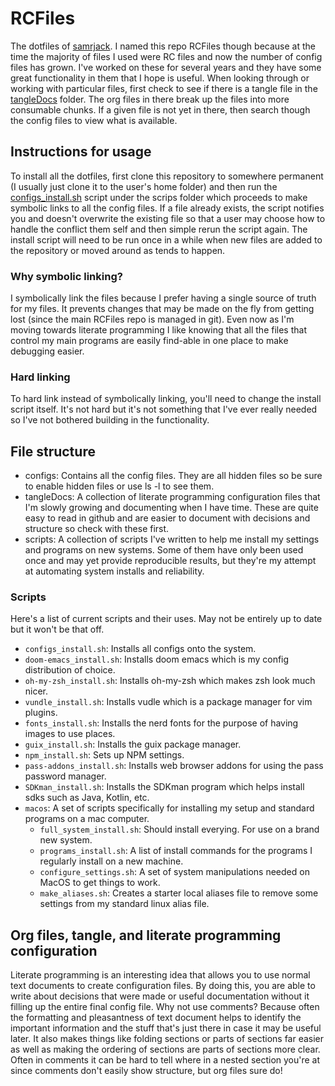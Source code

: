 # RCFiles
The dotfiles of [samrjack](https://github.com/samrjack "link to github"). I named this repo RCFiles though because at the time the majority of files I used were RC files and now the number of config files has grown. I've worked on these for several years and they have some great functionality in them that I hope is useful. When looking through or working with particular files, first check to see if there is a tangle file in the [tangleDocs](https://github.com/samrjack/RCFiles/tree/main/tangleDocs "link to tangleDocs") folder. The org files in there break up the files into more consumable chunks. If a given file is not yet in there, then search though the config files to view what is available. 

## Instructions for usage
To install all the dotfiles, first clone this repository to somewhere permanent (I usually just clone it to the user's home folder) and then run the [configs_install.sh](https://github.com/samrjack/RCFiles/blob/main/scripts/configs_install.sh) script under the scrips folder which proceeds to make symbolic links to all the config files. If a file already exists, the script notifies you and doesn't overwrite the existing file so that a user may choose how to handle the conflict them self and then simple rerun the script again. The install script will need to be run once in a while when new files are added to the repository or moved around as tends to happen.

### Why symbolic linking?
I symbolically link the files because I prefer having a single source of truth for my files. It prevents changes that may be made on the fly from getting lost (since the main RCFiles repo is managed in git). Even now as I'm moving towards literate programming I like knowing that all the files that control my main programs are easily find-able in one place to make debugging easier.

### Hard linking
To hard link instead of symbolically linking, you'll need to change the install script itself. It's not hard but it's not something that I've ever really needed so I've not bothered building in the functionality.

## File structure
- configs: Contains all the config files. They are all hidden files so be sure to enable hidden files or use ls -l to see them.
- tangleDocs: A collection of literate programming configuration files that I'm slowly growing and documenting when I have time. These are quite easy to read in github and are easier to document with decisions and structure so check with these first.
- scripts: A collection of scripts I've written to help me install my settings and programs on new systems. Some of them have only been used once and may yet provide reproducible results, but they're my attempt at automating system installs and reliability.

### Scripts
Here's a list of current scripts and their uses. May not be entirely up to date but it won't be that off.
- `configs_install.sh`: Installs all configs onto the system.
- `doom-emacs_install.sh`: Installs doom emacs which is my config distribution of choice.
- `oh-my-zsh_install.sh`: Installs oh-my-zsh which makes zsh look much nicer.
- `vundle_install.sh`: Installs vudle which is a package manager for vim plugins.
- `fonts_install.sh`: Installs the nerd fonts for the purpose of having images to use places.
- `guix_install.sh`: Installs the guix package manager.
- `npm_install.sh`: Sets up NPM settings.
- `pass-addons_install.sh`: Installs web browser addons for using the pass password manager.
- `SDKman_install.sh`: Installs the SDKman program which helps install sdks such as Java, Kotlin, etc.
- `macos`: A set of scripts specifically for installing my setup and standard programs on a mac computer.
  - `full_system_install.sh`: Should install everying. For use on a brand new system.
  - `programs_install.sh`: A list of install commands for the programs I regularly install on a new machine.
  - `configure_settings.sh`: A set of system manipulations needed on MacOS to get things to work.
  - `make_aliases.sh`: Creates a starter local aliases file to remove some settings from my standard linux alias file.

## Org files, tangle, and literate programming configuration
Literate programming is an interesting idea that allows you to use normal text documents to create configuration files. By doing this, you are able to write about decisions that were made or useful documentation without it filling up the entire final config file. Why not use comments? Because often the formatting and pleasantness of text document helps to identify the important information and the stuff that's just there in case it may be useful later. It also makes things like folding sections or parts of sections far easier as well as making the ordering of sections are parts of sections more clear. Often in comments it can be hard to tell where in a nested section you're at since comments don't easily show structure, but org files sure do!

